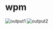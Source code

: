 # wpm
![output1](https://github.com/user-attachments/assets/47be74e8-c651-476a-b26e-d0fd9284e364)
![output2](https://github.com/user-attachments/assets/6ddf8782-b837-4f3f-8325-2afa77f4639e)
